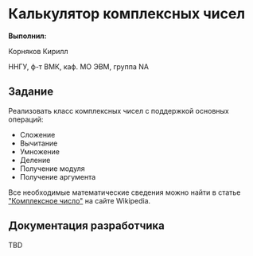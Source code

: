 # Калькулятор комплексных чисел

**Выполнил:**

Корняков Кирилл

ННГУ, ф-т ВМК, каф. МО ЭВМ, группа NA

## Задание

Реализовать класс комплексных чисел с поддержкой основных операций:

 - Сложение
 - Вычитание
 - Умножение
 - Деление
 - Получение модуля
 - Получение аргумента

Все необходимые математические сведения можно найти в статье
["Комплексное число"](ComplexNumber) на сайте Wikipedia.

## Документация разработчика

TBD

<!--
  - TODO: add some periodic notifications from Model
-->

[ComplexNumber]: <http://ru.wikipedia.org/wiki/Комплексное_число>
